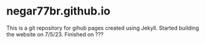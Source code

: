 # negar77br.github.io

This is a git repository for gihub pages created using Jekyll. Started building the website on 7/5/23. Finished on ???
